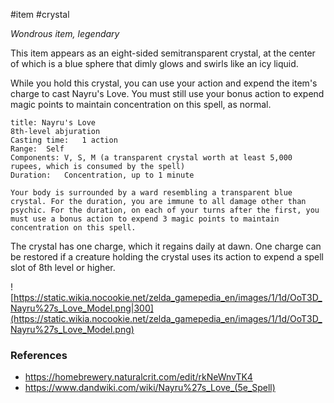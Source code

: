#item #crystal 

*Wondrous item, legendary*

This item appears as an eight-sided semitransparent crystal, at the center of which is a blue sphere that dimly glows and swirls like an icy liquid.

While you hold this crystal, you can use your action and expend the item's charge to cast Nayru's Love. You must still use your bonus action to expend magic points to maintain concentration on this spell, as normal.

```ad-info
title: Nayru's Love
8th-level abjuration
Casting time:	1 action
Range:	Self
Components:	V, S, M (a transparent crystal worth at least 5,000 rupees, which is consumed by the spell)
Duration:	Concentration, up to 1 minute

Your body is surrounded by a ward resembling a transparent blue crystal. For the duration, you are immune to all damage other than psychic. For the duration, on each of your turns after the first, you must use a bonus action to expend 3 magic points to maintain concentration on this spell.
```

The crystal has one charge, which it regains daily at dawn. One charge can be restored if a creature holding the crystal uses its action to expend a spell slot of 8th level or higher.

![https://static.wikia.nocookie.net/zelda_gamepedia_en/images/1/1d/OoT3D_Nayru%27s_Love_Model.png|300](https://static.wikia.nocookie.net/zelda_gamepedia_en/images/1/1d/OoT3D_Nayru%27s_Love_Model.png)

### References

* https://homebrewery.naturalcrit.com/edit/rkNeWnvTK4
* https://www.dandwiki.com/wiki/Nayru%27s_Love_(5e_Spell)
